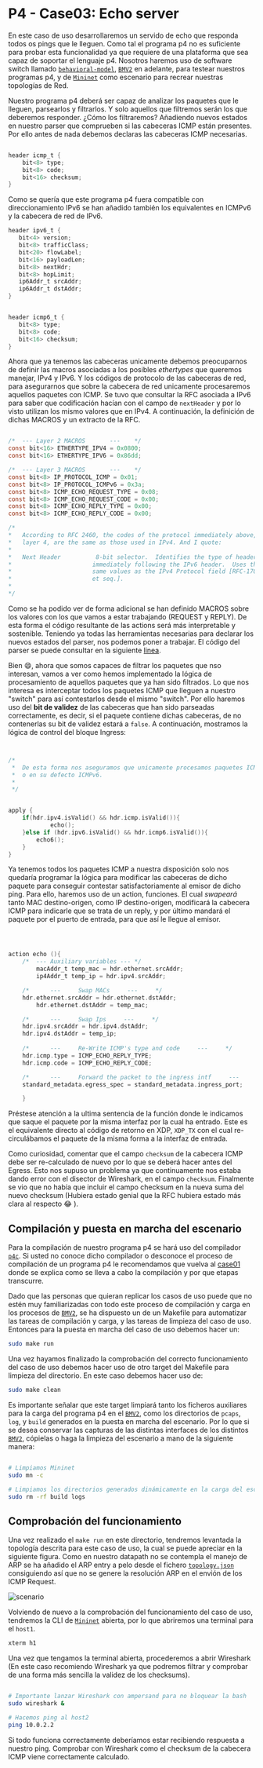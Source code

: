 # P4 - Case03: Echo server


En este caso de uso desarrollaremos un servido de echo que responda todos os pings que le lleguen. Como tal el programa p4 no es suficiente para probar esta funcionalidad ya que requiere de una plataforma que sea capaz de soportar el lenguaje p4. Nosotros haremos uso de software switch llamado [``behavioral-model``](https://github.com/p4lang/behavioral-model), [``BMV2``](https://github.com/p4lang/behavioral-model) en adelante, para testear nuestros programas p4, y de [``Mininet``](https://github.com/mininet/mininet) como escenario para recrear nuestras topologías de Red. 

Nuestro programa p4 deberá ser capaz de analizar los paquetes que le lleguen, parsearlos y filtrarlos. Y solo aquellos que filtremos serán los que deberemos responder. ¿Cómo los filtraremos? Añadiendo nuevos estados en nuestro parser que comprueben si las cabeceras ICMP están presentes. Por ello antes de nada debemos declaras las cabeceras ICMP necesarias.

```C

header icmp_t {
	bit<8> type;
	bit<8> code;
	bit<16> checksum;
}

```

 Como se quería que este programa p4 fuera compatible con direccionamiento IPv6 se han añadido también los equivalentes en ICMPv6 y la cabecera de red de IPv6. 

 ```C
header ipv6_t {
	bit<4> version;
	bit<8> trafficClass;
	bit<20> flowLabel;
	bit<16> payloadLen;
	bit<8> nextHdr;
	bit<8> hopLimit;
	ip6Addr_t srcAddr;
	ip6Addr_t dstAddr;	
}


 header icmp6_t {
	bit<8> type;
	bit<8> code;
	bit<16> checksum;
}
 ```

 Ahora que ya tenemos las cabeceras unicamente debemos preocuparnos de definir las macros asociadas a los posibles _ethertypes_ que queremos manejar, IPv4 y IPv6. Y los códigos de protocolo de las cabeceras de red, para asegurarnos que sobre la cabecera de red unicamente procesaremos aquellos paquetes con ICMP. Se tuvo que consultar la RFC asociada a IPv6 para saber que codificación hacían con el campo de ``nextHeader`` y por lo visto utilizan los mismo valores que en IPv4. A continuación, la definición de dichas MACROS y un extracto de la RFC.

 ```C

/*	---	Layer 2 MACROS	     ---	*/
const bit<16> ETHERTYPE_IPV4 = 0x0800;
const bit<16> ETHERTYPE_IPV6 = 0x86dd;

/*	---	Layer 3 MACROS	     ---	*/
const bit<8> IP_PROTOCOL_ICMP = 0x01;
const bit<8> IP_PROTOCOL_ICMPv6 = 0x3a; 
const bit<8> ICMP_ECHO_REQUEST_TYPE = 0x08;
const bit<8> ICMP_ECHO_REQUEST_CODE = 0x00;
const bit<8> ICMP_ECHO_REPLY_TYPE = 0x00;
const bit<8> ICMP_ECHO_REPLY_CODE = 0x00;

/*
 *   According to RFC 2460, the codes of the protocol immediately above,
 *   layer 4, are the same as those used in IPv4. And I quote:
 *
 *   Next Header          8-bit selector.  Identifies the type of header
 *                       immediately following the IPv6 header.  Uses the
 *                       same values as the IPv4 Protocol field [RFC-1700
 *                       et seq.].
 *
 */

 ```

 Como se ha podido ver de forma adicional se han definido MACROS sobre los valores con los que vamos a estar trabajando (REQUEST y REPLY). De esta forma el código resultante de las actions será más interpretable y sostenible. Teniendo ya todas las herramientas necesarias para declarar los nuevos estados del parser, nos podemos poner a trabajar. El código del parser se puede consultar en la siguiente [linea](https://github.com/davidcawork/TFG/blob/master/src/use_cases/p4/case03/case03.p4#L114).

Bien :smile:, ahora que somos capaces de filtrar los paquetes que nso interesan, vamos a ver como hemos implementado la lógica de procesamiento de aquellos paquetes que ya han sido filtrados. Lo que nos interesa es interceptar todos los paquetes ICMP que lleguen a nuestro "switch" para así contestarlos desde el mismo "switch". Por ello haremos uso del **bit de validez** de las cabeceras que han sido parseadas correctamente, es decir, si el paquete contiene dichas cabeceras, de no contenerlas su bit de validez estará a ``false``. A continuación, mostramos la lógica de control del bloque Ingress:

```C


/*  
 *  De esta forma nos aseguramos que unicamente procesamos paquetes ICMP,
 *  o en su defecto ICMPv6.
 *
 */


apply {
	if(hdr.ipv4.isValid() && hdr.icmp.isValid()){
	        echo();
	}else if (hdr.ipv6.isValid() && hdr.icmp6.isValid()){
		echo6();
	}
}

```

Ya tenemos todos los paquetes ICMP a nuestra disposición solo nos quedaría programar la lógica para modificar las cabeceras de dicho paquete para conseguir contestar satisfactoriamente al emisor de dicho ping. Para ello, haremos uso de un action, funciones. El cual _swapeará_ tanto MAC destino-origen, como IP destino-origen, modificará la cabecera ICMP para indicarle que se trata de un reply, y por último mandará el paquete por el puerto de entrada, para que así le llegue al emisor.

```C 



action echo (){
	/*	---	Auxiliary variables	---	*/
        macAddr_t temp_mac = hdr.ethernet.srcAddr;
    	ip4Addr_t temp_ip = hdr.ipv4.srcAddr;

	/*      ---     Swap MACs     ---     */
	hdr.ethernet.srcAddr = hdr.ethernet.dstAddr;
        hdr.ethernet.dstAddr = temp_mac;

	/*      ---     Swap Ips     ---     */
 	hdr.ipv4.srcAddr = hdr.ipv4.dstAddr;
	hdr.ipv4.dstAddr = temp_ip;
  
	/*      ---     Re-Write ICMP's type and code     ---     */
	hdr.icmp.type = ICMP_ECHO_REPLY_TYPE;
	hdr.icmp.code = ICMP_ECHO_REPLY_CODE;

	/*      ---     Forward the packet to the ingress intf     ---     */
	standard_metadata.egress_spec = standard_metadata.ingress_port;

    }  

```

Préstese atención a la ultima sentencia de la función donde le indicamos que saque el paquete por la misma interfaz por la cual ha entrado. Este es el equivalente directo al código de retorno en XDP, ``XDP_TX`` con el cual re-circulábamos el paquete de la misma forma a la interfaz de entrada.

Como curiosidad, comentar que el campo ``checksum`` de la cabecera ICMP debe ser re-calculado de nuevo por lo que se deberá hacer antes del Egress. Esto nos supuso un problema ya que continuamente nos estaba dando error con el disector de Wireshark, en el campo ``checksum``. Finalmente se vio que no había que incluir el campo checksum en la nueva suma del nuevo checksum (Hubiera estado genial que la RFC hubiera estado más clara al respecto :joy: ).

## Compilación y puesta en marcha del escenario

Para la compilación de nuestro programa p4 se hará uso del compilador [``p4c``](https://github.com/p4lang/p4c). Si usted no conoce dicho compilador o desconoce el proceso de compilación de un programa p4 le recomendamos que vuelva al [case01](https://github.com/davidcawork/TFG/tree/master/src/use_cases/p4/case01) donde se explica como se lleva a cabo la compilación y por que etapas transcurre. 

Dado que las personas que quieran replicar los casos de uso puede que no estén muy familiarizadas con todo este proceso de compilación y carga en los procesos de [``BMV2``](https://github.com/p4lang/behavioral-model), se ha dispuesto un de un Makefile para automatizar las tareas de compilación y carga, y las tareas de limpieza del caso de uso. Entonces para la puesta en marcha del caso de uso debemos hacer un:

```bash
sudo make run
```

Una vez hayamos finalizado la comprobación del correcto funcionamiento del caso de uso debemos hacer uso de otro target del Makefile para limpieza del directorio. En este caso debemos hacer uso de:

```bash
sudo make clean
```

Es importante señalar que este target limpiará tanto los ficheros auxiliares para la carga del programa p4 en el [``BMV2``](https://github.com/p4lang/behavioral-model), como los directorios de ``pcaps``, ``log``, y ``build`` generados en la puesta en marcha del escenario. Por lo que si se desea conservar las capturas de las distintas interfaces de los distintos  [``BMV2``](https://github.com/p4lang/behavioral-model), cópielas o haga la limpieza del escenario a mano de la siguiente manera:

```bash

# Limpiamos Mininet
sudo mn -c

# Limpiamos los directorios generados dinámicamente en la carga del escenario
sudo rm -rf build logs

```

## Comprobación del funcionamiento

Una vez realizado el ``make run`` en este directorio, tendremos levantada la topología descrita para este caso de uso, la cual se puede apreciar en la siguiente figura. Como en nuestro datapath no se contempla el manejo de ARP se ha añadido el ARP entry a pelo desde el fichero [``topology.json``](scenario/topology.json) consiguiendo así que no se genere la resolución ARP en el envión de los ICMP Request.

![scenario](../../../../img/use_cases/p4/case03/scenario.png)


Volviendo de nuevo a la comprobación del funcionamiento del caso de uso, tendremos la CLI de [``Mininet``](https://github.com/mininet/mininet) abierta, por lo que abriremos una terminal para el ``host1``.

```bash
xterm h1
```

Una vez que tengamos la terminal abierta, procederemos a abrir Wireshark (En este caso recomiendo Wireshark ya que podremos filtrar y comprobar de una forma más sencilla la validez de los checksums). 

```bash

# Importante lanzar Wireshark con ampersand para no bloquear la bash
sudo wireshark &

# Hacemos ping al host2
ping 10.0.2.2

```

Si todo funciona correctamente deberíamos estar recibiendo respuesta a nuestro ping. Comprobar con Wireshark como el checksum de la cabecera ICMP viene correctamente calculado. 

